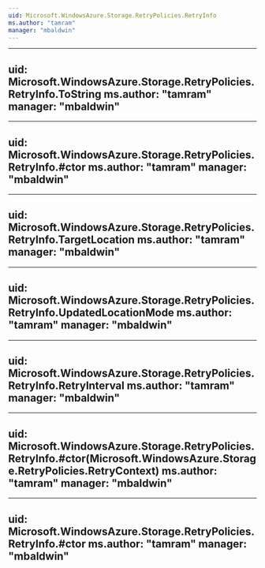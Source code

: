 ```yaml
---
uid: Microsoft.WindowsAzure.Storage.RetryPolicies.RetryInfo
ms.author: "tamram"
manager: "mbaldwin"
---
```


---
uid: Microsoft.WindowsAzure.Storage.RetryPolicies.RetryInfo.ToString
ms.author: "tamram"
manager: "mbaldwin"
---

---
uid: Microsoft.WindowsAzure.Storage.RetryPolicies.RetryInfo.#ctor
ms.author: "tamram"
manager: "mbaldwin"
---

---
uid: Microsoft.WindowsAzure.Storage.RetryPolicies.RetryInfo.TargetLocation
ms.author: "tamram"
manager: "mbaldwin"
---

---
uid: Microsoft.WindowsAzure.Storage.RetryPolicies.RetryInfo.UpdatedLocationMode
ms.author: "tamram"
manager: "mbaldwin"
---

---
uid: Microsoft.WindowsAzure.Storage.RetryPolicies.RetryInfo.RetryInterval
ms.author: "tamram"
manager: "mbaldwin"
---

---
uid: Microsoft.WindowsAzure.Storage.RetryPolicies.RetryInfo.#ctor(Microsoft.WindowsAzure.Storage.RetryPolicies.RetryContext)
ms.author: "tamram"
manager: "mbaldwin"
---

---
uid: Microsoft.WindowsAzure.Storage.RetryPolicies.RetryInfo.#ctor
ms.author: "tamram"
manager: "mbaldwin"
---
